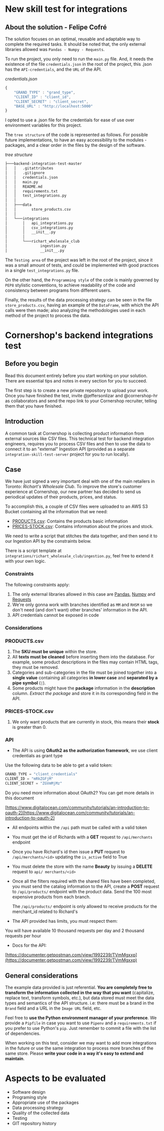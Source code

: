 # New skill test for integrations

## About the solution - Felipe Cofré
The solution focuses on an optimal, reusable and adaptable way to complete the required tasks. It should be noted that, the only external libraries allowed was `Pandas - Numpy - Requests`.

To run the project, you only need to run the `main.py` file. And, it needs the existence of the file `credentials.json` in the root of the project, this .json has the `API-credentials`, and the `URL` of the API.

*credentials.json*
```javascript
{
    "GRAND_TYPE" : "grand_type",
    "CLIENT_ID" : "client_id",
    "CLIENT_SECRET" : "client_secret",
    "BASE_URL" : "http://localhost:5000"
}
```
I opted to use a .json file for the credentials for ease of use over environment variables for this project.

The `tree structure` of the code is represented as follows. For possible future implementations, to have an easy accessibility to the modules - packages, and a clear order in the files by the design of the software.

*tree structure*
```bash
├───backend-integration-test-master
│   │   .gitattributes
│   │   .gitignore
│   │   credentials.json
│   │   main.py
│   │   README.md
│   │   requirements.txt
│   │   test_integrations.py
│   │
│   ├───data
│   │       store_products.csv
│   │
│   └───integrations
│       │   api_integrations.py
│       │   csv_integrations.py
│       │   __init__.py
│       │
│       └───richart_wholesale_club
│               ingestion.py
│               __init__.py
```

The `Testing area` of the project was left in the root of the project, since it was a small amount of tests, and could be implemented with good practices in a single `test_integrations.py` file.

On the other hand, the `Programming style` of the code is mainly governed by `PEP8` stylistic conventions, to achieve readability of the code and consistency between programs from different users.

Finally, the results of the data processing strategy can be seen in the file `store_products.csv`, having an example of the `DataFrame`, with which the API calls were then made; also analyzing the methodologies used in each method of the project to process the data.

# Cornershop's backend integrations test

## Before you begin

Read this document entirely before you start working on your solution. There are essential tips and notes in every section for you to succeed.

The first step is to create a new private repository to upload your work. Once you have finished the test, invite @jeffersonlizar and @cornershop-hr as collaborators and send the repo link to your Cornershop recruiter, telling them that you have finished.

## Introduction

A common task at Cornershop is collecting product information from external sources like CSV files. This technical test for backend integration engineers, requires you to process CSV files and then to use the data to connect it to an "external" Ingestion API (provided as a separate `integration-skill-test-server` project for you to run locally).

## Case

We have just signed a very important deal with one of the main retailers in Toronto: *Richart's Wholesale Club*. To improve the store's customer experience at Cornershop, our new partner has decided to send us periodical updates of their products, prices, and status. 

To accomplish this, a couple of CSV files were uploaded to an AWS S3 Bucket containing all the information that we need:

- [PRODUCTS.csv](https://cornershop-scrapers-evaluation.s3.amazonaws.com/public/PRODUCTS.csv): Contains the products basic information
- [PRICES-STOCK.csv](https://cornershop-scrapers-evaluation.s3.amazonaws.com/public/PRICES-STOCK.csv): Contains information about the prices and stock.

We need to write a script that stitches the data together, and then send it to our Ingestion API by  the constraints below.

There is a script template at `integrations/richart_wholesale_club/ingestion.py`, feel free to extend it with your own logic.

### Constraints

The following constraints apply:

1. The only external libraries allowed in this case are [Pandas](https://pandas.pydata.org/), [Numpy](https://numpy.org/) and [Requests](https://requests.readthedocs.io/)
2. We're only gonna work with branches identified as  `MM` and `RHSM` so we don't need (and don't want) other branches' information in the API.
3. API credentials cannot be exposed in code

### Considerations

### PRODUCTS.csv

1. The **SKU must be unique** within the store.
2. All **texts must be cleaned** before inserting them into the database. For example, some product descriptions in the files may contain HTML tags, they must be removed.
3. Categories and sub-categories in the file must be joined together into a **single value** containing all categories **in lower case** and **separated by a pipe symbol** (`|`).
4. Some products might have the **package** information in the **description** column. *Extract the package* and store it in its corresponding field in the API.

### PRICES-STOCK.csv

1. We only want products that are currently in stock, this means their **stock** is greater than 0.

### API

- The API is using **OAuth2 as the authorization framework**, we use client credentials as grant type

Use the following data to be able to get a valid token:

```python
GRAND_TYPE = "client_credentials"
CLIENT_ID = "mRkZGFjM"
CLIENT_SECRET = "ZGVmMjMz"
```

Do you need more information about OAuth2? You can get more details in this document

[https://www.digitalocean.com/community/tutorials/an-introduction-to-oauth-2](https://www.digitalocean.com/community/tutorials/an-introduction-to-oauth-2)

- All endpoints within the `/api` path must be called with a valid token
- You must get the id of Richards with a **GET** request to `/api/merchants` endpoint
- Once you have Richard's id then issue a **PUT** request to `/api/merchants/<id>` updating the `is_active` field to True
- You must delete the store with the name **Beauty** by issuing a **DELETE** request to `api/ merchants/<id>`
- Once all the filters required with the shared files have been completed, you must send the catalog information to the API, create a **POST** request to `/api/products/` endpoint with the product data. Send the 100 most expensive products from each branch.

    The `/api/products/` endpoint is only allowed to receive products for the merchant_id related to Richard's

- The API provided has limits, you must respect them:

You will have available 10 thousand requests per day and 2 thousand requests per hour

- Docs for the API:

[https://documenter.getpostman.com/view/1992239/TVmMgxxp](https://documenter.getpostman.com/view/1992239/TVmMgxxp)

## General considerations

The example data provided is just referential. **You are completely free to transform the information collected in the way that you want** (capitalize, replace text, transform symbols, etc.), but data stored must meet the data types and semantics of the API structure. i.e: there must be a brand in the `Brand` field and a URL in the `Image URL` field, etc.

Feel free to **use the Python environment manager of your preference**. We provide a `Pipfile` in case you want to use `Pipenv` and a `requirements.txt` if you prefer to use Python's `pip`. Just remember to commit a file with the list of dependencies.

When working on this test, consider we may want to add more integrations in the future or use the same integration to process more branches of the same store. Please **write your code in a way it's easy to extend and maintain**.

# Aspects to be evaluated

- Software design
- Programing style
- Appropriate use of the packages
- Data processing strategy
- Quality of the collected data
- Testing
- GIT repository history